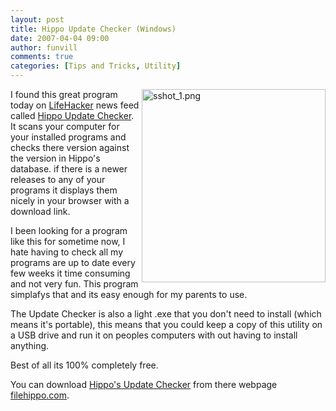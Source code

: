 ```yaml
---
layout: post
title: Hippo Update Checker (Windows)
date: 2007-04-04 09:00
author: funvill
comments: true
categories: [Tips and Tricks, Utility]
---
```

<a href="http://www.abluestar.com/blog/wp-content/uploads/sshot_1.png" rel="lightbox"><img src="http://www.abluestar.com/blog/wp-content/uploads/sshot_1.png" alt="sshot_1.png" title="sshot_1.png" align="right" border="0" height="309" width="294" /></a>I found this great program today on <a href="http://lifehacker.com/software/updates/download-of-the-day-file-hippo-update-checker-windows-249262.php">LifeHacker</a> news feed called <a href="http://www.filehippo.com/updatechecker/">Hippo Update Checker</a>. It scans your computer for your installed programs and checks there version against the version in Hippo's database. if there is a newer releases to any of your programs it displays them nicely in your browser with a download link.

I been looking for a program like this for sometime now, I hate having to check all my programs are up to date every few weeks it time consuming and not very fun. This program simplafys that and its easy enough for my parents to use.

The Update Checker is also a light .exe that you don't need to install (which means it's portable), this means that you could keep a copy of this utility on a USB drive and run it on peoples computers with out having to install anything.

Best of all its 100% completely free.

You can download <a href="http://www.filehippo.com/updatechecker/">Hippo's Update Checker</a> from there webpage <a href="http://www.filehippo.com/updatechecker/">filehippo.com</a>.
